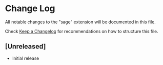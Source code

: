 # Change Log

All notable changes to the "sage" extension will be documented in this file.

Check [Keep a Changelog](http://keepachangelog.com/) for recommendations on how to structure this file.

## [Unreleased]

- Initial release